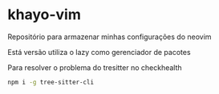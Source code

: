 # khayo-vim
Repositório para armazenar minhas configurações do neovim

Está versão utiliza o lazy como gerenciador de pacotes

Para resolver o problema do tresitter no checkhealth
```bash
npm i -g tree-sitter-cli
```
